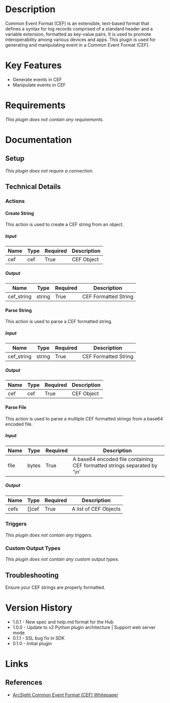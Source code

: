# Description

Common Event Format (CEF) is an extensible, text-based format that defines a syntax for log records comprised of a standard header and a variable extension, formatted as key-value pairs. It is used to promote
interoperability among various devices and apps. This plugin is used for generating and manipulating event in a Common Event Format (CEF).

# Key Features

* Generate events in CEF
* Manipulate events in CEF

# Requirements

_This plugin does not contain any requirements._

# Documentation

## Setup

_This plugin does not require a connection._

## Technical Details

### Actions

#### Create String

This action is used to create a CEF string from an object.

##### Input

|Name|Type|Required|Description|
|----|----|--------|-----------|
|cef|cef|True|CEF Object|

##### Output

|Name|Type|Required|Description|
|----|----|--------|-----------|
|cef_string|string|True|CEF Formatted String|

#### Parse String

This action is used to parse a CEF formatted string.

##### Input

|Name|Type|Required|Description|
|----|----|--------|-----------|
|cef_string|string|True|CEF Formatted String|

##### Output

|Name|Type|Required|Description|
|----|----|--------|-----------|
|cef|cef|True|CEF Object|

#### Parse File

This action is used to parse a multiple CEF formatted strings from a base64 encoded file.

##### Input

|Name|Type|Required|Description|
|----|----|--------|-----------|
|file|bytes|True|A base64 encoded file containing CEF formatted strings separated by '\n'|

##### Output

|Name|Type|Required|Description|
|----|----|--------|-----------|
|cefs|[]cef|True|A list of CEF Objects|

### Triggers

_This plugin does not contain any triggers._

### Custom Output Types

_This plugin does not contain any custom output types._

## Troubleshooting

Ensure your CEF strings are properly formatted.

# Version History

* 1.0.1 - New spec and help.md format for the Hub
* 1.0.0 - Update to v2 Python plugin architecture | Support web server mode
* 0.1.1 - SSL bug fix in SDK
* 0.1.0 - Initial plugin

# Links

## References

* [ArcSight Common Event Format (CEF) Whitepaper](https://kc.mcafee.com/resources/sites/MCAFEE/content/live/CORP_KNOWLEDGEBASE/78000/KB78712/en_US/CEF_White_Paper_20100722.pdf)
